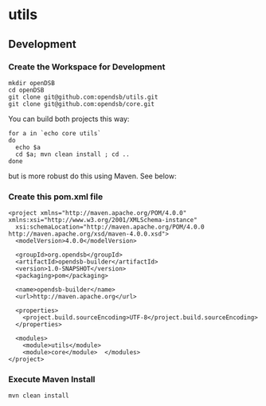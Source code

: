 # utils

## Development

### Create the Workspace for Development

```
mkdir openDSB
cd openDSB
git clone git@github.com:opendsb/utils.git
git clone git@github.com:opendsb/core.git
```

You can build both projects this way:

```
for a in `echo core utils`
do
  echo $a
  cd $a; mvn clean install ; cd ..
done
```

but is more robust do this using Maven. See below:


### Create this pom.xml file

```
<project xmlns="http://maven.apache.org/POM/4.0.0" xmlns:xsi="http://www.w3.org/2001/XMLSchema-instance"
  xsi:schemaLocation="http://maven.apache.org/POM/4.0.0 http://maven.apache.org/xsd/maven-4.0.0.xsd">
  <modelVersion>4.0.0</modelVersion>

  <groupId>org.opendsb</groupId>
  <artifactId>opendsb-builder</artifactId>
  <version>1.0-SNAPSHOT</version>
  <packaging>pom</packaging>

  <name>opendsb-builder</name>
  <url>http://maven.apache.org</url>

  <properties>
    <project.build.sourceEncoding>UTF-8</project.build.sourceEncoding>
  </properties>

  <modules>
    <module>utils</module>
    <module>core</module>  </modules>
</project>
```

### Execute Maven Install

```
mvn clean install
```
